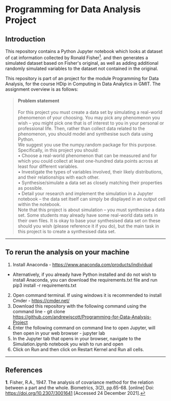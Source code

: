 # Programming for Data Analysis Project


## Introduction

This repository contains a Python Jupyter notebook which looks at dataset of cat information collected by Ronald Fisher[<sup>1</sup>](#f1).<a id='a1'></a> and then generates a simulated dataset based on Fisher's original, as well as adding additional randomly simulated variables to the dataset not contained in the original.  

This repository is part of an project for the module Programming for Data Analysis, for the course HDip in Computing in Data Analytics in GMIT. The assignment overview is as follows: 

> #### Problem statement
>For this project you must create a data set by simulating a real-world phenomenon of
>your choosing. You may pick any phenomenon you wish – you might pick one that is
>of interest to you in your personal or professional life. Then, rather than collect data
>related to the phenomenon, you should model and synthesise such data using Python.     
>We suggest you use the numpy.random package for this purpose.     
>Specifically, in this project you should:    
>• Choose a real-world phenomenon that can be measured and for which you could
>collect at least one-hundred data points across at least four different variables.      
>• Investigate the types of variables involved, their likely distributions, and their
>relationships with each other.      
>• Synthesise/simulate a data set as closely matching their properties as possible.      
>• Detail your research and implement the simulation in a Jupyter notebook – the
>data set itself can simply be displayed in an output cell within the notebook.        
>Note that this project is about simulation – you must synthesise a data set. Some
>students may already have some real-world data sets in their own files. It is okay to
>base your synthesised data set on these should you wish (please reference it if you do),
>but the main task in this project is to create a synthesised data set.     
----------------
## To rerun the analysis on your machine

1. Install Anaconda - https://www.anaconda.com/products/individual   
- Alternatively, if you already have Python installed and do not wish to install Anaconda, you can download the requirements.txt file and run pip3 install -r requirements.txt
2. Open command terminal. If using windows it is recommended to install Cmder - https://cmder.net/
3. Download this repository with the following command using the command line - git clone https://github.com/andrewjscott/Programming-for-Data-Analysis-Project
4. Enter the following command on command line to open Jupyter, will then open in your web browser - jupyter lab
5. In the Jupyter tab that opens in your browser, navigate to the Simulation.ipynb notebook you wish to run and open
6. Click on Run and then click on Restart Kernel and Run all cells.
-----------
## References 
**1**.<a id='f1'></a> Fisher, R.A., 1947. The analysis of covariance method for the relation between a part and the whole. Biometrics, 3(2), pp.65-68. [online] Doi:  https://doi.org/10.2307/3001641 [Accessed 24 December 2021].[↩](#a1) 